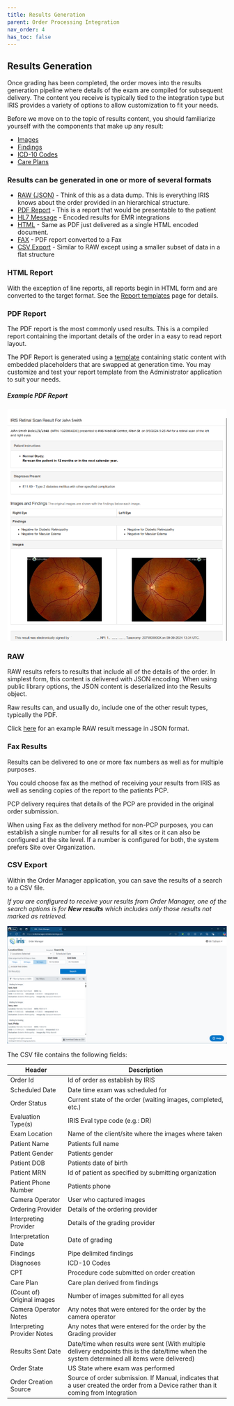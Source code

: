 ```yaml
---
title: Results Generation
parent: Order Processing Integration
nav_order: 4
has_toc: false
---
```


## Results Generation

Once grading has been completed, the order moves into the results generation pipeline where details of the exam are compiled for subsequent delivery.  The content you receive is typically tied to the integration type but IRIS provides a variety of options to allow customization to fit your needs.

Before we move on to the topic of results content, you should familiarize yourself with the components that make up any result:

- [Images](/integration/Results/Images/)
- [Findings](/integration/Results/Findings/)
- [ICD-10 Codes](/integration//Results/ICD10CMResults)
- [Care Plans](/integration/Results/Careplans)

### Results can be generated in one or more of several formats

- [RAW (JSON)](#raw) - Think of this as a data dump.  This is everything IRIS knows about the order provided in an hierarchical structure.
- [PDF Report](#pdf-report) - This is a report that would be presentable to the patient
- [HL7 Message](/integration/hl7messages/) - Encoded results for EMR integrations
- [HTML](#html-report) - Same as PDF just delivered as a single HTML encoded document.
- [FAX](#fax-results) - PDF report converted to a Fax
- [CSV Export](#csv-export) - Similar to RAW except using a smaller subset of data in a flat structure

### HTML Report

With the exception of line reports, all reports begin in HTML form and are converted to the target format.  See the [Report templates](/integration/Results//ReportTemplate) page for details.

### PDF Report

The PDF report is the most commonly used results.  This is a compiled report containing the important details of the order in a easy to read report layout.

The PDF Report is generated using a [template](/integration/Results/ReportTemplate) containing static content with embedded placeholders that are swapped at generation time.  You may customize and test your report template from the Administrator application to suit your needs.

##### Example PDF Report

![PDF Report Example](/assets/pdfreport.png)

### RAW

RAW results refers to results that include all of the details of the order.  In simplest form, this content is delivered with JSON encoding.  When using public library options, the JSON content is deserialized into the Results object.

Raw results can, and usually do, include one of the other result types, typically the PDF.

Click [here](/integration/CloudDirectResultExample/) for an example RAW result message in JSON format.

### Fax Results

Results can be delivered to one or more fax numbers as well as for multiple purposes.  

You could choose fax as the method of receiving your results from IRIS as well as sending copies of the report to the patients PCP.

PCP delivery requires that details of the PCP are provided in the original order submission.

When using Fax as the delivery method for non-PCP purposes, you can establish a single number for all results for all sites or it can also be configured at the site level. If a number is configured for both, the system prefers Site over Organization. 

### CSV Export

Within the Order Manager application, you can save the results of a search to a CSV file.  

*If you are configured to receive your results from Order Manager, one of the search options is for **New results** which includes only those results not marked as retrieved.*

![Order Manager Example](/assets/OrderManagercsv.png)

The CSV file contains the following fields:

| Header | Description
| -- | --
| Order Id | Id of order as establish by IRIS 
| Scheduled Date | Date time exam was scheduled for
| Order Status  | Current state of the order (waiting images, completed, etc.)
| Evaluation Type(s)  | IRIS Eval type code (e.g.: DR)
| Exam Location	 | Name of the client/site where the images where taken
| Patient Name | Patients full name
| Patient Gender | Patients gender
| Patient DOB | Patients date of birth
| Patient MRN | Id of patient as specified by submitting organization
| Patient Phone Number | Patients phone
| Camera Operator | User who captured images
| Ordering Provider | Details of the ordering provider
| Interpreting Provider | Details of the grading provider
| Interpretation Date | Date of grading
| Findings | Pipe delimited findings
| Diagnoses	| ICD-10 Codes
| CPT | Procedure code submitted on order creation
| Care Plan	| Care plan derived from findings
| (Count of) Original images | Number of images submitted for all eyes
| Camera Operator Notes | Any notes that were entered for the order by the camera operator
| Interpreting Provider Notes | Any notes that were entered for the order by the Grading provider
| Results Sent Date | Date/time when results were sent (With multiple delivery endpoints this is the date/time when the system determined all items were delivered)
| Order State | US State where exam was performed
| Order Creation Source | Source of order submission. If Manual, indicates that a user created the order from a Device rather than it coming from Integration

